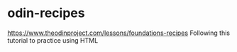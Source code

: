 # odin-recipes
https://www.theodinproject.com/lessons/foundations-recipes
Following this tutorial to practice using HTML
